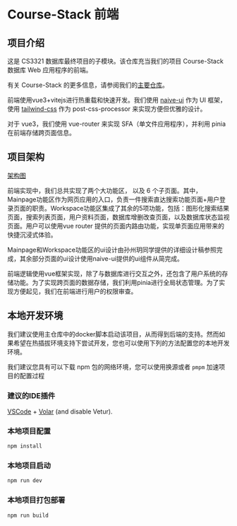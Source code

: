# Course-Stack 前端

## 项目介绍

这是 CS3321 数据库最终项目的子模块。该仓库充当我们的项目 Course-Stack 数据库 Web 应用程序的前端。

有关 Course-Stack 的更多信息，请参阅我们的[主要仓库](https://github.com/Simonwzm/CS3321-Course-Stack)。

前端使用vue3+vitejs进行热重载和快速开发。我们使用 [naive-ui](https://www.naiveui.com/) 作为 UI 框架，使用 [tailwind-css](https://tailwindcss.com/) 作为 post-css-processor 来实现方便但优雅的设计。

对于 vue3，我们使用 vue-router 来实现 SFA（单文件应用程序），并利用 pinia 在前端存储跨页面信息。

## 项目架构

[架构图](https://s2.loli.net/2024/06/02/idScL2tUQxzTPNA.png)

前端实现中，我们总共实现了两个大功能区， 以及 6 个子页面。其中，Mainpage功能区作为网页应用的入口，负责一件搜索直达搜索功能页面+用户登录页面的职责。Workspace功能区集成了其余的5项功能，包括：图形化搜索结果页面，搜索列表页面，用户资料页面，数据库增删改查页面，以及数据库状态监视页面。用户可以使用vue router 提供的页面内路由功能，实现单页面应用带来的快捷沉浸式体验。

Mainpage和Workspace功能区的ui设计由孙州玥同学提供的详细设计稿参照完成，其余部分页面的ui设计使用naive-ui提供的ui组件从简完成。

前端逻辑使用vue框架实现，除了与数据库进行交互之外，还包含了用户系统的存储功能。为了实现跨页面的数据存储，我们利用pinia进行全局状态管理。为了实现方便起见，我们在前端进行用户的权限审查。

## 本地开发环境

我们建议使用主仓库中的docker脚本启动该项目，从而得到后端的支持。然而如果希望在热插拔环境支持下尝试开发，您也可以使用下列的方法配置您的本地开发环境。 

我们建议您具有可以下载 npm 包的网络环境，您可以使用换源或者 `pmpm` 加速项目的配置过程

### 建议的IDE插件

[VSCode](https://code.visualstudio.com/) + [Volar](https://marketplace.visualstudio.com/items?itemName=Vue.volar) (and disable Vetur).

### 本地项目配置

```sh
npm install
```

### 本地项目启动

```sh
npm run dev
```

### 本地项目打包部署

```sh
npm run build
```
